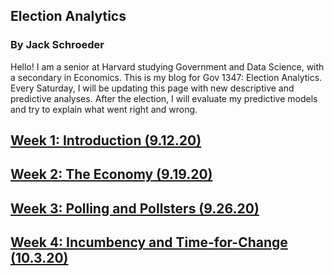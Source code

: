 ## Election Analytics

### By Jack Schroeder

Hello! I am a senior at Harvard studying Government and Data Science, with a secondary in Economics. This is my blog for Gov 1347: Election Analytics. Every Saturday, I will be updating this page with new descriptive and predictive analyses. After the election, I will evaluate my predictive models and try to explain what went right and wrong.

## [Week 1: Introduction (9.12.20)](Posts/week1.md)

## [Week 2: The Economy (9.19.20)](Posts/week2.md)

## [Week 3: Polling and Pollsters (9.26.20)](Posts/week3.md)

## [Week 4: Incumbency and Time-for-Change (10.3.20)](Posts/week4.md)